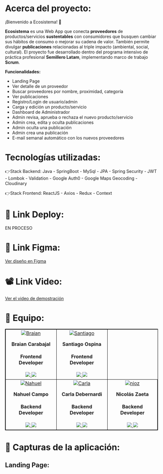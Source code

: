 # Acerca del proyecto: 
¡Bienvenido a Ecosistema! 👋

**Ecosistema** es una Web App que conecta **proveedores** de productos/servicios **sustentables** con consumidores que busquen cambiar sus hábitos de consumo o mejorar su cadena de valor.
También permite divulgar **publicaciones** relacionadas al triple impacto (ambiental, social, cultural).
El proyecto fue desarrollado dentro del programa intensivo de práctica profesional **Semillero Latam**, implementando marco de trabajo **Scrum**.

**Funcionalidades:**
- Landing Page
- Ver detalle de un proveedor
- Buscar proveedores por nombre, proximidad, categoría
- Ver publicaciones
- Registro/Login de usuario/admin
- Carga y edición un producto/servicio
- Dashboard de Administrador
- Admin revisa, aprueba o rechaza el nuevo producto/servicio
- Admin crea, edita y oculta publicaciones
- Admin oculta una publicación
- Admin crea una publicación
- E-mail semanal automático con los nuevos proveedores
  
# Tecnologías utilizadas: 
👉Stack Backend: Java - SpringBoot - MySql - JPA - Spring Security - JWT - Lombok - Validation - Google Auth0 - Google Maps Geocoding - Cloudinary 

👉Stack Frontend: ReactJS - Axios - Redux - Context 


# 🚀 Link Deploy:

EN PROCESO

# 🎨 Link Figma:

[Ver diseño en Figma](https://www.figma.com/file/lcJVVeK44kfGYOVgN8cvIy/ECOSISTEMA?type=design&node-id=0-1&mode=design&t=ZdZYLv6wK9QxorSC-0)

# 📽️ Link Video:

[Ver el video de demostración](https://www.youtube.com/watch?v=ru-KRTt-jEM)

# 💪 Equipo: 
<table align="center" style="border: 1px #000000 solid">
	<tbody align="center">
		<tr>
			<td style="border: 1px #000000 solid">
<a href='https://postimages.org/' target='_blank'><img src='https://i.postimg.cc/XGVtgVvf/Braian.png' border='0' alt='Braian'/></a>
        <h4 style="margin-top: 1rem;">Braian Carabajal</h4>
        <h4 style="margin-top: 1rem;">Frontend Developer</h4>
          <a href="https://www.linkedin.com/in/braian-carabajal-dev/" target="_blank">
            <img src="https://img.shields.io/static/v1?style=for-the-badge&message=GitHub&color=172B4D&logo=GitHub&logoColor=FFFFFF&label="/>
          </a>
          <a href="https://www.linkedin.com/in/braian-carabajal-dev/" target="_blank">
            <img src="https://img.shields.io/badge/linkedin%20-%230077B5.svg?&style=for-the-badge&logo=linkedin&logoColor=white"/>
          </a>
      </td>
			<td style="border: 1px #000000 solid">
<a href='https://postimg.cc/XBqhTQdX' target='_blank'><img src='https://i.postimg.cc/XBqhTQdX/Santiago.png' border='0' alt='Santiago'/></a>
        <h4 style="margin-top: 1rem;">Santiago Ospina</h4>
        <h4 style="margin-top: 1rem;">Frontend Developer</h4>
          <a href="https://www.linkedin.com/in/santiago-ospina21/" target="_blank">
            <img src="https://img.shields.io/static/v1?style=for-the-badge&message=GitHub&color=172B4D&logo=GitHub&logoColor=FFFFFF&label="/>
          </a>
          <a href="https://www.linkedin.com/in/santiago-ospina21/" target="_blank">
            <img src="https://img.shields.io/badge/linkedin%20-%230077B5.svg?&style=for-the-badge&logo=linkedin&logoColor=white"/>
          </a>
      </td>
		</tr>
    <div>
		<tr>
                  <td style="border: 1px #000000 solid">
<a href='https://postimg.cc/PCDGX3cw' target='_blank'><img src='https://i.postimg.cc/PCDGX3cw/Nahuel.png' border='0' alt='Nahuel'/></a>
        <h4 style="margin-top: 1rem;">Nahuel Campo</h4>
        <h4 style="margin-top: 1rem;">Backend Developer</h4>
          <a href="https://www.linkedin.com/in/nahuelcampo/" target="_blank">
            <img src="https://img.shields.io/static/v1?style=for-the-badge&message=GitHub&color=172B4D&logo=GitHub&logoColor=FFFFFF&label="/>
          </a>
          <a href="https://www.linkedin.com/in/nahuelcampo/" target="_blank">
            <img src="https://img.shields.io/badge/linkedin%20-%230077B5.svg?&style=for-the-badge&logo=linkedin&logoColor=white"/>
          </a>
      </td>
                  <td style="border: 1px #000000 solid">
<a href='https://postimages.org/' target='_blank'><img src='https://i.postimg.cc/NLjW9fSY/Carla.png' border='0' alt='Carla'/></a>
        <h4 style="margin-top: 1rem;">Carla Debernardi</h4>
        <h4 style="margin-top: 1rem;">Backend Developer</h4>
          <a href="https://www.linkedin.com/in/carladebernardi87/" target="_blank">
            <img src="https://img.shields.io/static/v1?style=for-the-badge&message=GitHub&color=172B4D&logo=GitHub&logoColor=FFFFFF&label="/>
          </a>
          <a href="https://www.linkedin.com/in/carladebernardi87/" target="_blank">
            <img src="https://img.shields.io/badge/linkedin%20-%230077B5.svg?&style=for-the-badge&logo=linkedin&logoColor=white"/>
          </a>
      </td>
            <td style="border: 1px #000000 solid">
<a href='https://postimages.org/' target='_blank'><img src='https://i.postimg.cc/90bMTbX9/nioz.png' border='0' alt='nioz'/></a>
        <h4 style="margin-top: 1rem;">Nicolás Zaeta</h4>
        <h4 style="margin-top: 1rem;">Backend Developer</h4>
          <a href="https://github.com/nzaeta" target="_blank">
            <img src="https://img.shields.io/static/v1?style=for-the-badge&message=GitHub&color=172B4D&logo=GitHub&logoColor=FFFFFF&label="/>
          </a>
          <a href="https://www.linkedin.com/in/zaetanicolas/" target="_blank">
            <img src="https://img.shields.io/badge/linkedin%20-%230077B5.svg?&style=for-the-badge&logo=linkedin&logoColor=white"/>
          </a>
      </td>
		</tr>
	</tbody>
</table>

# 📸 Capturas de la aplicación: 

## Landing Page:

